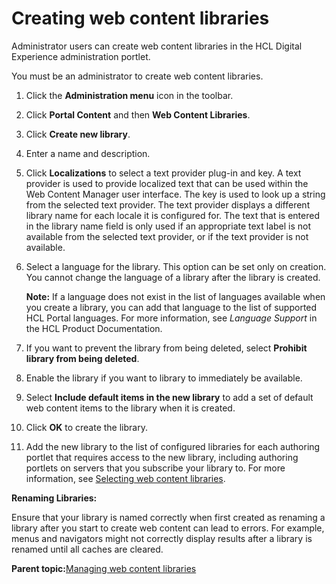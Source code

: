 # Creating web content libraries 

Administrator users can create web content libraries in the HCL Digital Experience administration portlet.

You must be an administrator to create web content libraries.

1.  Click the **Administration menu** icon in the toolbar.

2.  Click **Portal Content** and then **Web Content Libraries**.

3.  Click **Create new library**.

4.  Enter a name and description.

5.  Click **Localizations** to select a text provider plug-in and key. A text provider is used to provide localized text that can be used within the Web Content Manager user interface. The key is used to look up a string from the selected text provider. The text provider displays a different library name for each locale it is configured for. The text that is entered in the library name field is only used if an appropriate text label is not available from the selected text provider, or if the text provider is not available.

6.  Select a language for the library. This option can be set only on creation. You cannot change the language of a library after the library is created.

    **Note:** If a language does not exist in the list of languages available when you create a library, you can add that language to the list of supported HCL Portal languages. For more information, see *Language Support* in the HCL Product Documentation.

7.  If you want to prevent the library from being deleted, select **Prohibit library from being deleted**.

8.  Enable the library if you want to library to immediately be available.

9.  Select **Include default items in the new library** to add a set of default web content items to the library when it is created.

10. Click **OK** to create the library.

11. Add the new library to the list of configured libraries for each authoring portlet that requires access to the new library, including authoring portlets on servers that you subscribe your library to. For more information, see [Selecting web content libraries](wcm_config_authoringportlet_libraries.md).


**Renaming Libraries:**

Ensure that your library is named correctly when first created as renaming a library after you start to create web content can lead to errors. For example, menus and navigators might not correctly display results after a library is renamed until all caches are cleared.

**Parent topic:**[Managing web content libraries ](../panel_help/wcm_admin_libraries.md)

